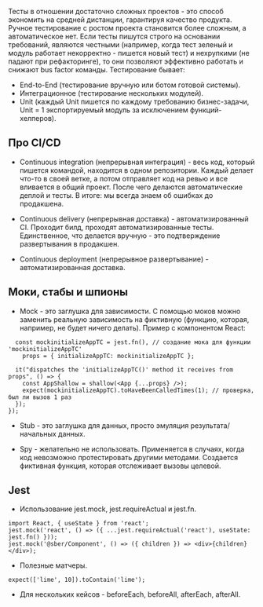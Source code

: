 Тесты в отношении достаточно сложных проектов - это способ экономить на средней дистанции, гарантируя качество продукта. Ручное тестирование с ростом проекта становится более сложным, а автоматическое нет. Если тесты пишутся строго на основании требований, являются честными (например, когда тест зеленый и модуль работает некорректно - пишется новый тест) и нехрупкими (не падают при рефакторинге), то они позволяют эффективно работать и снижают bus factor команды. Тестирование бывает:
* End-to-End (тестирование вручную или ботом готовой системы).
* Интеграционное (тестирование нескольких модулей).
* Unit (каждый Unit пишется по каждому требованию бизнес-задачи, Unit = 1 экспортируемый модуль за исключением функций-хелперов).

## Про CI/CD
* Continuous integration (непрерывная интеграция) - весь код, который пишется командой, находится в одном репозитории. Каждый делает что-то в своей ветке, а потом отправляет код на ревью и все вливается в общий проект. После чего делаются автоматические деплой и тесты. В итоге: мы всегда знаем об ошибках до продакшена.

* Continuous delivery (непрерывная доставка) - автоматизированный CI. Проходит билд, проходят автоматизированные тесты. Единственное, что делается вручную - это подтверждение развертывания в продакшен.

* Continuous deployment (непрерывное развертывание) - автоматизированная доставка.

## Моки, стабы и шпионы

* Mock - это заглушка для зависимости. С помощью моков можно заменить реальную зависимость на фиктивную (функцию, которая, например, не будет ничего делать). Пример с компонентом React:
```
  const mockinitializeAppTC = jest.fn(), // создание мока для функции 'mockinitializeAppTC'
    props = { initializeAppTC: mockinitializeAppTC };

  it("dispatches the 'initializeAppTC()' method it receives from props", () => {
    const AppShallow = shallow(<App {...props} />);
    expect(mockinitializeAppTC).toHaveBeenCalledTimes(1); // проверка, был ли вызов 1 раз
  });
});
```
* Stub - это заглушка для данных, просто эмуляция результата/начальных данных.

* Spy - желательно не использовать. Применяется в случаях, когда код невозможно протестировать другими методами.
Создается фиктивная функция, которая отслеживает вызовы целевой.

## Jest
* Использование jest.mock, jest.requireActual и jest.fn.
```
import React, { useState } from 'react';
jest.mock('react', () => ({ ...jest.requireActual('react'), useState: jest.fn() }));
jest.mock('@sber/Component', () => ({ children }) => <div>{children}</div>);
```
* Полезные матчеры.
```
expect(['lime', 10]).toContain('lime');
```
* Для нескольких кейсов - beforeEach, beforeAll, afterEach, afterAll.
